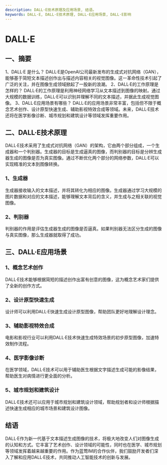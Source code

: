 ```yaml
---
description: DALL·E技术原理及应用场景, 结语。
keywords: DALL·E, DALL·E技术原理, DALL·E应用场景, DALL·E影响
---
```

# DALL·E

## 一、摘要

1、DALL·E 是什么？
    DALL·E是OpenAI公司最新发布的生成式对抗网络（GAN），能够基于简短文本描述创作出与描述内容相关的视觉图像。这一革命性技术引起了广泛的关注，并在图像生成领域掀起了一股新的浪潮。
2、DALL·E的工作原理是怎样的？
    DALL·E的工作原理是利用神经网络学习从文本描述到图像的映射。通过大规模的数据训练，DALL·E可以识别并理解不同的文本描述，并据此生成视觉图像。
3、DALL·E应用场景有哪些？
    DALL·E的应用场景非常丰富，包括但不限于概念艺术创作、设计原型快速生成、辅助影视特效合成等领域。未来，DALL·E技术还将在医学影像诊断、城市规划和建筑设计等领域发挥重要作用。

## 二、DALL·E技术原理

DALL·E技术采用了生成式对抗网络（GAN）的架构，它由两个部分组成，一个生成器和一个判别器。生成器的目标是生成逼真的图像，而判别器的目标是分辨生成器生成的图像是否为真实图像。通过不断优化两个部分的网络参数，DALL·E可以实现精准的文本到图像转换。

### 1、生成器
生成器接收输入的文本描述，并将其转化为相应的图像。生成器通过学习大规模的图片数据和对应的文本描述，能够理解文本背后的含义，并生成与之相关联的视觉图像。

### 2、判别器
判别器的作用是评估生成器生成的图像是否逼真。如果判别器无法区分生成的图像与真实图像，那么生成器就取得了成功。

## 三、DALL·E应用场景

### 1、概念艺术创作
DALL·E技术能够根据简短的描述创作出富有创意的图像，这为概念艺术家们提供了全新的创作方式。

### 2、设计原型快速生成
设计师可以利用DALL·E快速生成设计原型图像，帮助团队更好地理解设计理念。

### 3、辅助影视特效合成
电影和影视行业可以利用DALL·E技术快速生成特效场景的初步原型图像，加速特效制作流程。

### 4、医学影像诊断
在医学领域，DALL·E技术可以用于辅助医生根据文字描述生成可能的影像结果，帮助医生对病情进行更全面的分析。

### 5、城市规划和建筑设计
DALL·E技术还可以应用于城市规划和建筑设计领域，帮助规划者和设计师根据描述快速生成相应的城市场景和建筑设计图像。

## 结语

DALL·E作为新一代基于文本描述生成图像的技术，将极大地改变人们对图像生成的认知和方式。它丰富了艺术创作、设计领域的可能性，同时也在医学、城市规划等领域发挥着越来越重要的作用。作为蓝莺IM的合作伙伴，我们鼓励开发者们深入了解和应用DALL·E技术，共同推动人工智能技术的创新与发展。